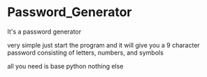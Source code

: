 # Password_Generator
It's a password generator


very simple just start the program and it will give you a 9 character password consisting of letters, numbers, and symbols 


all you need is base python nothing else

